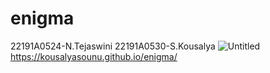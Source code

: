 # enigma
22191A0524-N.Tejaswini
22191A0530-S.Kousalya
![Untitled](https://github.com/Kousalyasounu/enigma/assets/129211062/491dba68-7ecc-4133-85eb-7db5037bac5d)
https://kousalyasounu.github.io/enigma/
